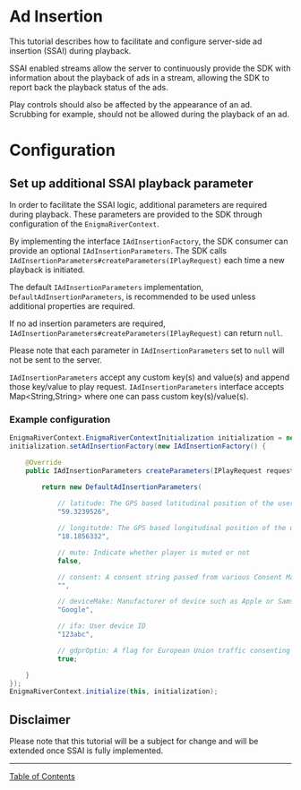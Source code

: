 # Ad Insertion
This tutorial describes how to facilitate and configure server-side ad insertion (SSAI) during playback. 

SSAI enabled streams allow the server to continuously provide the SDK with information about the playback of ads in a stream, allowing the SDK to report back the playback status of the ads.

Play controls should also be affected by the appearance of an ad. Scrubbing for example, should not be allowed during the playback of an ad.

# Configuration

## Set up additional SSAI playback parameter

In order to facilitate the SSAI logic, additional parameters are required during playback. These parameters are provided to the SDK through configuration of the `EnigmaRiverContext`.

By implementing the interface `IAdInsertionFactory`, the SDK consumer can provide an optional `IAdInsertionParameters`. The SDK calls `IAdInsertionParameters#createParameters(IPlayRequest)` each time a new playback is initiated.

The default `IAdInsertionParameters` implementation, `DefaultAdInsertionParameters`, is recommended to be used unless additional properties are required. 

If no ad insertion parameters are required, `IAdInsertionParameters#createParameters(IPlayRequest)` can return `null`.

Please note that each parameter in `IAdInsertionParameters` set to `null` will not be sent to the server.

`IAdInsertionParameters` accept any custom key(s) and value(s) and append those key/value to play request. 
`IAdInsertionParameters` interface accepts Map<String,String> where one can pass custom key(s)/value(s).

### Example configuration

```java
EnigmaRiverContext.EnigmaRiverContextInitialization initialization = new EnigmaRiverContext.EnigmaRiverContextInitialization(exposureBaseUrl);
initialization.setAdInsertionFactory(new IAdInsertionFactory() {

    @Override
    public IAdInsertionParameters createParameters(IPlayRequest request) {

        return new DefaultAdInsertionParameters(
        
            // latitude: The GPS based latitudinal position of the user
            "59.3239526",

            // longitutde: The GPS based longitudinal position of the user
            "18.1856332", 

            // mute: Indicate whether player is muted or not
            false,

            // consent: A consent string passed from various Consent Management Platforms (CMP’s)
            "", 

            // deviceMake: Manufacturer of device such as Apple or Samsung
            "Google",

            // ifa: User device ID
            "123abc",

            // gdprOptin: A flag for European Union traffic consenting to advertising
            true;

    }
});
EnigmaRiverContext.initialize(this, initialization);
```

## Disclaimer
Please note that this tutorial will be a subject for change and will be extended once SSAI is fully implemented.


___
[Table of Contents](../index.md)<br/>
